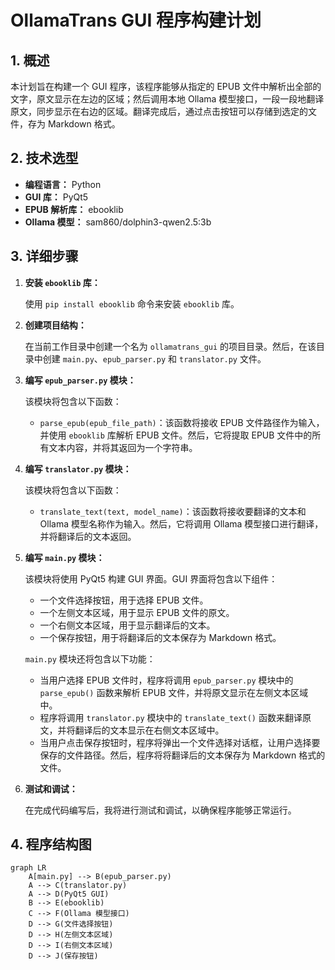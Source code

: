 # OllamaTrans GUI 程序构建计划

## 1. 概述

本计划旨在构建一个 GUI 程序，该程序能够从指定的 EPUB 文件中解析出全部的文字，原文显示在左边的区域；然后调用本地 Ollama 模型接口，一段一段地翻译原文，同步显示在右边的区域。翻译完成后，通过点击按钮可以存储到选定的文件，存为 Markdown 格式。

## 2. 技术选型

*   **编程语言：** Python
*   **GUI 库：** PyQt5
*   **EPUB 解析库：** ebooklib
*   **Ollama 模型：** sam860/dolphin3-qwen2.5:3b

## 3. 详细步骤

1.  **安装 `ebooklib` 库：**

    使用 `pip install ebooklib` 命令来安装 `ebooklib` 库。

2.  **创建项目结构：**

    在当前工作目录中创建一个名为 `ollamatrans_gui` 的项目目录。然后，在该目录中创建 `main.py`、`epub_parser.py` 和 `translator.py` 文件。

3.  **编写 `epub_parser.py` 模块：**

    该模块将包含以下函数：

    *   `parse_epub(epub_file_path)`：该函数将接收 EPUB 文件路径作为输入，并使用 `ebooklib` 库解析 EPUB 文件。然后，它将提取 EPUB 文件中的所有文本内容，并将其返回为一个字符串。

4.  **编写 `translator.py` 模块：**

    该模块将包含以下函数：

    *   `translate_text(text, model_name)`：该函数将接收要翻译的文本和 Ollama 模型名称作为输入。然后，它将调用 Ollama 模型接口进行翻译，并将翻译后的文本返回。

5.  **编写 `main.py` 模块：**

    该模块将使用 PyQt5 构建 GUI 界面。GUI 界面将包含以下组件：

    *   一个文件选择按钮，用于选择 EPUB 文件。
    *   一个左侧文本区域，用于显示 EPUB 文件的原文。
    *   一个右侧文本区域，用于显示翻译后的文本。
    *   一个保存按钮，用于将翻译后的文本保存为 Markdown 格式。

    `main.py` 模块还将包含以下功能：

    *   当用户选择 EPUB 文件时，程序将调用 `epub_parser.py` 模块中的 `parse_epub()` 函数来解析 EPUB 文件，并将原文显示在左侧文本区域中。
    *   程序将调用 `translator.py` 模块中的 `translate_text()` 函数来翻译原文，并将翻译后的文本显示在右侧文本区域中。
    *   当用户点击保存按钮时，程序将弹出一个文件选择对话框，让用户选择要保存的文件路径。然后，程序将将翻译后的文本保存为 Markdown 格式的文件。

6.  **测试和调试：**

    在完成代码编写后，我将进行测试和调试，以确保程序能够正常运行。

## 4. 程序结构图

```mermaid
graph LR
    A[main.py] --> B(epub_parser.py)
    A --> C(translator.py)
    A --> D(PyQt5 GUI)
    B --> E(ebooklib)
    C --> F(Ollama 模型接口)
    D --> G(文件选择按钮)
    D --> H(左侧文本区域)
    D --> I(右侧文本区域)
    D --> J(保存按钮)
```